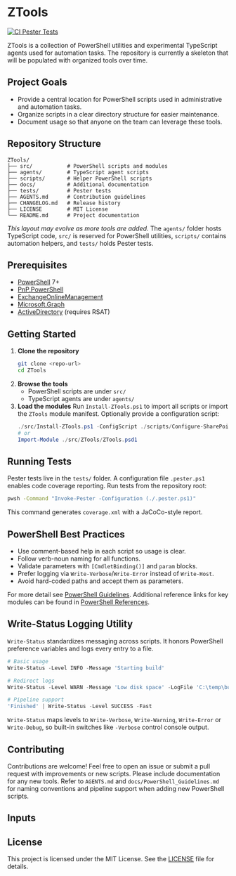# ZTools
[![CI Pester Tests](https://github.com/yourlastnamesoundslikeatypeofpasta/ZTools/actions/workflows/ci-pester-tests.yml/badge.svg)](https://github.com/yourlastnamesoundslikeatypeofpasta/ZTools/actions/workflows/ci-pester-tests.yml)

ZTools is a collection of PowerShell utilities and experimental TypeScript agents used for automation tasks. The repository is currently a skeleton that will be populated with organized tools over time.

## Project Goals

- Provide a central location for PowerShell scripts used in administrative and automation tasks.
- Organize scripts in a clear directory structure for easier maintenance.
- Document usage so that anyone on the team can leverage these tools.

## Repository Structure

```
ZTools/
├── src/           # PowerShell scripts and modules
├── agents/        # TypeScript agent scripts
├── scripts/       # Helper PowerShell scripts
├── docs/          # Additional documentation
├── tests/         # Pester tests
├── AGENTS.md      # Contribution guidelines
├── CHANGELOG.md   # Release history
├── LICENSE        # MIT License
└── README.md      # Project documentation
```

*This layout may evolve as more tools are added.*
The `agents/` folder hosts TypeScript code, `src/` is reserved for PowerShell utilities, `scripts/` contains automation helpers, and `tests/` holds Pester tests.

## Prerequisites

- [PowerShell](https://github.com/PowerShell/PowerShell) 7+
- [PnP.PowerShell](https://www.powershellgallery.com/packages/PnP.PowerShell)
- [ExchangeOnlineManagement](https://www.powershellgallery.com/packages/ExchangeOnlineManagement)
- [Microsoft.Graph](https://www.powershellgallery.com/packages/Microsoft.Graph)
- [ActiveDirectory](https://www.powershellgallery.com/packages/ActiveDirectory) (requires RSAT)

## Getting Started

1. **Clone the repository**
   ```bash
   git clone <repo-url>
   cd ZTools
   ```
2. **Browse the tools**
   - PowerShell scripts are under `src/`
   - TypeScript agents are under `agents/`
3. **Load the modules**
   Run `Install-ZTools.ps1` to import all scripts or import the `ZTools` module manifest. Optionally provide a configuration script:
   ```powershell
   ./src/Install-ZTools.ps1 -ConfigScript ./scripts/Configure-SharePoint.ps1
   # or
   Import-Module ./src/ZTools/ZTools.psd1
   ```

## Running Tests

Pester tests live in the `tests/` folder. A configuration file `.pester.ps1`
enables code coverage reporting. Run tests from the repository root:

```bash
pwsh -Command "Invoke-Pester -Configuration (./.pester.ps1)"
```

This command generates `coverage.xml` with a JaCoCo-style report.

## PowerShell Best Practices

- Use comment-based help in each script so usage is clear.
- Follow verb-noun naming for all functions.
- Validate parameters with `[CmdletBinding()]` and `param` blocks.
- Prefer logging via `Write-Verbose`/`Write-Error` instead of `Write-Host`.
- Avoid hard-coded paths and accept them as parameters.

For more detail see [PowerShell Guidelines](docs/PowerShell_Guidelines.md).
Additional reference links for key modules can be found in
[PowerShell References](docs/PowerShell_References.md).

## Write-Status Logging Utility

`Write-Status` standardizes messaging across scripts. It honors PowerShell
preference variables and logs every entry to a file.

```powershell
# Basic usage
Write-Status -Level INFO -Message 'Starting build'

# Redirect logs
Write-Status -Level WARN -Message 'Low disk space' -LogFile 'C:\temp\build.log'

# Pipeline support
'Finished' | Write-Status -Level SUCCESS -Fast
```

`Write-Status` maps levels to `Write-Verbose`, `Write-Warning`, `Write-Error` or
`Write-Debug`, so built-in switches like `-Verbose` control console output.

## Contributing

Contributions are welcome! Feel free to open an issue or submit a pull request with improvements or new scripts. Please include documentation for any new tools.
Refer to `AGENTS.md` and `docs/PowerShell_Guidelines.md` for naming conventions and pipeline support when adding new PowerShell scripts.

## Inputs

<!-- AUTO-DOC-INPUT:START - Do not remove or modify this section -->
<!-- AUTO-DOC-INPUT:END -->

## License

This project is licensed under the MIT License. See the [LICENSE](LICENSE) file for details.

